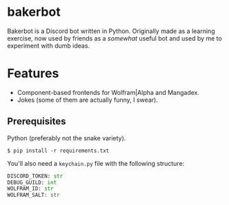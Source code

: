 # bakerbot

Bakerbot is a Discord bot written in Python. Originally made as a learning exercise, now used by friends as a *somewhat* useful bot and used by me to experiment with dumb ideas.

# Features
- Component-based frontends for Wolfram|Alpha and Mangadex.
- Jokes (some of them are actually funny, I swear).

## Prerequisites
Python (preferably not the snake variety).
```
$ pip install -r requirements.txt
```

You'll also need a `keychain.py` file with the following structure:
```py
DISCORD_TOKEN: str
DEBUG_GUILD: int
WOLFRAM_ID: str
WOLFRAM_SALT: str
```
